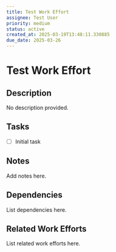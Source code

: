 ```yaml
---
title: Test Work Effort
assignee: Test User
priority: medium
status: active
created_at: 2025-03-19T13:48:11.330885
due_date: 2025-03-26
---
```


# Test Work Effort

## Description
No description provided.

## Tasks
- [ ] Initial task

## Notes
Add notes here.

## Dependencies
List dependencies here.

## Related Work Efforts
List related work efforts here.